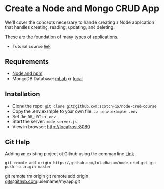 # Create a Node and Mongo CRUD App

We'll cover the concepts necessary to handle creating a Node application that handles creating, reading, updating, and deleting.

These are the foundation of many types of applications.

- Tutorial source [link](https://school.scotch.io/create-a-crud-app-with-node-and-mongodb/getting-started)
## Requirements

- [Node and npm](https://nodejs.org)
- MongoDB Database: [mLab](https://mlab.com) or [local](https://www.mongodb.com/download-center)

## Installation

- Clone the repo: `git clone git@github.com:scotch-io/node-crud-course`
- Copy the .env.example to your own file: `cp .env.example .env`
- Set the `DB_URI` in `.env`
- Start the server: `node server.js`
- View in browser: <http://localhost:8080>


## Git Help
Adding an existing project ot Github using the comman line [Link](https://help.github.com/articles/adding-an-existing-project-to-github-using-the-command-line/)

`git remote add origin https://github.com/tuladhasum/node-crud.git
git push -u origin master`

git remote rm origin
git remote add origin git@github.com:username/myapp.git